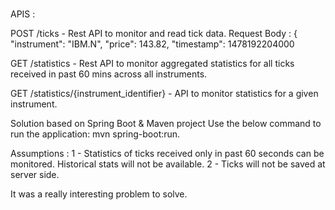 #
APIS :

POST /ticks - Rest API to monitor and read tick data. 
Request Body :
{ "instrument": "IBM.N", "price": 143.82, "timestamp": 1478192204000

GET /statistics - Rest API to monitor aggregated statistics for all ticks received in past 60 mins across all instruments.

GET /statistics/{instrument_identifier} - API to monitor statistics for a given instrument.

Solution based on Spring Boot & Maven project 
Use the below command to run the application: mvn spring-boot:run.

Assumptions :
1 - Statistics of ticks received only in past 60 seconds can be monitored. Historical stats will not be available.
2 - Ticks will not be saved at server side.


It was a really interesting problem to solve.


